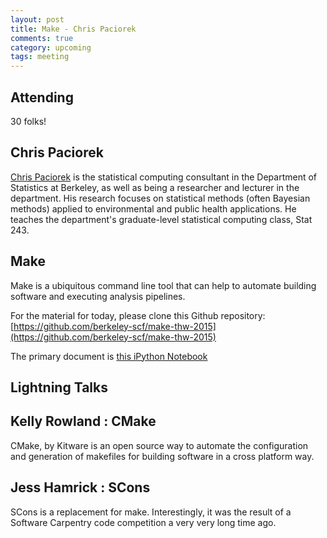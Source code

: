 ```yaml
---
layout: post
title: Make - Chris Paciorek
comments: true
category: upcoming
tags: meeting 
---
```



## Attending

30 folks!


## Chris Paciorek

[Chris Paciorek](http://www.stat.berkeley.edu/~paciorek) is the statistical computing consultant in the Department of Statistics at Berkeley, as well as being a researcher and lecturer in the department. His research focuses on statistical methods (often Bayesian methods) applied to environmental and public health applications. He teaches the department's graduate-level statistical computing class, Stat 243.

## Make

Make is a ubiquitous command line tool that can help to automate building 
software and executing analysis pipelines.

For the material for today, please clone this Github repository: [https://github.com/berkeley-scf/make-thw-2015](https://github.com/berkeley-scf/make-thw-2015)

The primary document is [this iPython Notebook](https://github.com/berkeley-scf/make-thw-2015/blob/master/workshop.ipynb)


## Lightning Talks 

## Kelly Rowland : CMake

CMake, by Kitware is an open source way to automate the configuration and 
generation of makefiles for building software in a cross platform way.

## Jess Hamrick : SCons

SCons is a replacement for make. Interestingly, it was the result of a Software 
Carpentry code competition a very very long time ago.
